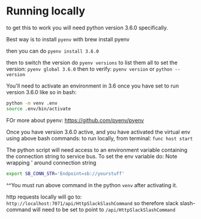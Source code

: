 # Running locally

to get this to work you will need python version 3.6.0 specifically.

Best way is to install `pyenv` with brew install pyenv

then you can do `pyenv install 3.6.0`

then to switch the version do `pyenv versions` to list them all
to set the version: `pyenv global 3.6.0`
then to verify: `pyenv version` or `python --version`

You'll need to activate an environment in 3.6 once you have set to run version 3.6.0 like so in bash:
```bash
python -m venv .env
source .env/bin/activate
```
FOr more about pyenv: https://github.com/pyenv/pyenv

Once you have version 3.6.0 active, and you have activated the virtual env using above bash commands:
to run locally, from terminal: `func host start`

The python script will need access to an environment variable containing the connection string to service bus.
To set the env variable do:
Note wrapping ' around connection string

```bash
export SB_CONN_STR='Endpoint=sb://yourstuff'
```

^^You must run above command in the python `venv` after activating it.

http requests locally will go to: `http://localhost:7071/api/HttpSlackSlashCommand` so therefore slack slash-command will need to be set to point to `/api/HttpSlackSlashCommand`
